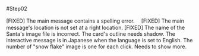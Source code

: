 #Step02

[FIXED] The main message contains a spelling error.　
[FIXED] The main message's location is not set at a right location.
[FIXED] The name of the Santa's image file is incorrect.
The card's outline needs shadow.
The interactive message is in Japanese when the language is set to English.
The number of "snow flake" image is one for each click. Needs to show more.
